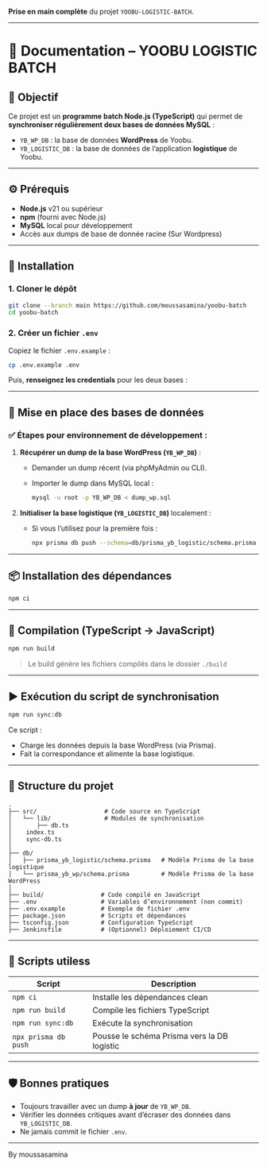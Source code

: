 **Prise en main complète** du projet `YOOBU-LOGISTIC-BATCH`.

---

# 📘 Documentation – YOOBU LOGISTIC BATCH

## 🧠 Objectif

Ce projet est un **programme batch Node.js (TypeScript)** qui permet de **synchroniser régulièrement deux bases de données MySQL** :

- `YB_WP_DB` : la base de données **WordPress** de Yoobu.
- `YB_LOGISTIC_DB` : la base de données de l’application **logistique** de Yoobu.

---

## ⚙️ Prérequis

- **Node.js** v21 ou supérieur
- **npm** (fourni avec Node.js)
- **MySQL** local pour développement
- Accès aux dumps de base de donnée racine (Sur Wordpress)

---

## 🚀 Installation

### 1. Cloner le dépôt

```bash
git clone --branch main https://github.com/moussasamina/yoobu-batch
cd yoobu-batch
```

### 2. Créer un fichier `.env`

Copiez le fichier `.env.example` :

```bash
cp .env.example .env
```

Puis, **renseignez les credentials** pour les deux bases :

---

## 🧪 Mise en place des bases de données

### ✅ Étapes pour environnement de développement :

1. **Récupérer un dump de la base WordPress (`YB_WP_DB`)** :

   - Demander un dump récent (via phpMyAdmin ou CLI).
   - Importer le dump dans MySQL local :

     ```bash
     mysql -u root -p YB_WP_DB < dump_wp.sql
     ```

2. **Initialiser la base logistique (`YB_LOGISTIC_DB`)** localement :

   - Si vous l’utilisez pour la première fois :

     ```bash
     npx prisma db push --schema=db/prisma_yb_logistic/schema.prisma
     ```

---

## 📦 Installation des dépendances

```bash
npm ci
```

---

## 🔧 Compilation (TypeScript → JavaScript)

```bash
npm run build
```

> Le build génère les fichiers compilés dans le dossier `./build`

---

## ▶️ Exécution du script de synchronisation

```bash
npm run sync:db
```

Ce script :

- Charge les données depuis la base WordPress (via Prisma).
- Fait la correspondance et alimente la base logistique.

---

## 📁 Structure du projet

```
.
├── src/                   # Code source en TypeScript
│   └── lib/               # Modules de synchronisation
│       ├── db.ts
│    index.ts
│    sync-db.ts
│
├── db/
│   ├── prisma_yb_logistic/schema.prisma   # Modèle Prisma de la base logistique
│   └── prisma_yb_wp/schema.prisma         # Modèle Prisma de la base WordPress
│
├── build/                # Code compilé en JavaScript
├── .env                  # Variables d’environnement (non commit)
├── .env.example          # Exemple de fichier .env
├── package.json          # Scripts et dépendances
├── tsconfig.json         # Configuration TypeScript
├── Jenkinsfile           # (Optionnel) Déploiement CI/CD
```

---

## 📌 Scripts utiless

| Script               | Description                                 |
| -------------------- | ------------------------------------------- |
| `npm ci`             | Installe les dépendances clean              |
| `npm run build`      | Compile les fichiers TypeScript             |
| `npm run sync:db`    | Exécute la synchronisation                  |
| `npx prisma db push` | Pousse le schéma Prisma vers la DB logistic |

---

## 🛡️ Bonnes pratiques

- Toujours travailler avec un dump **à jour** de `YB_WP_DB`.
- Vérifier les données critiques avant d’écraser des données dans `YB_LOGISTIC_DB`.
- Ne jamais commit le fichier `.env`.

---

By moussasamina
